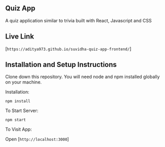 ## Quiz App
A quiz application similar to trivia built with React, Javascript and CSS

## Live Link
[`https://aditya973.github.io/suvidha-quiz-app-frontend/`]

## Installation and Setup Instructions
Clone down this repository. You will need node and npm installed globally on your machine.

Installation:

`npm install`

To Start Server:

`npm start`

To Visit App:

Open [`http://localhost:3000`]

